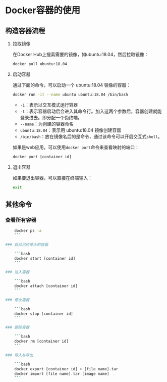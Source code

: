 # Docker容器的使用

## 构造容器流程

1. 拉取镜像

    在Docker Hub上搜索需要的镜像，如ubuntu:18.04，然后拉取镜像：

    ```bash
    docker pull ubuntu:18.04
    ```

2. 启动容器

    通过下面的命令，可以启动一个 ubuntu:18.04 镜像的容器：

    ```bash
    docker run -it --name ubuntu ubuntu:18.04 /bin/bash
    ```

    + `-i`：表示以交互模式运行容器
    + `-t`：表示容器启动后会进入其命令行。加入这两个参数后，容器创建就能登录进去。即分配一个伪终端。
    + `--name`：为创建的容器命名
    + `ubuntu:18.04`：表示用 ubuntu:18.04 镜像创建容器
    + `/bin/bash`：放在镜像名后的是命令，通过该命令可以开启交互式`shell`。

    如果是web应用，可以使用`docker port`命令来查看映射的端口：

    ```bash
    docker port [container id]
    ```

3. 退出容器

    如果要退出容器，可以直接在终端输入：

    ```bash
    exit
    ```

## 其他命令

### 查看所有容器

```bash
    docker ps -a
    ```

### 启动已经停止的容器

    ```bash
    docker start [container id]
    ```

### 进入容器

    ```bash
    docker attach [container id]
    ```

### 停止容器

    ```bash
    docker stop [container id]
    ```

### 删除容器

    ```bash
    docker rm [container id]
    ```

### 导入与导出

    ```bash
    docker export [container id] > [file name].tar
    docker import [file name].tar [image name]
    ```

